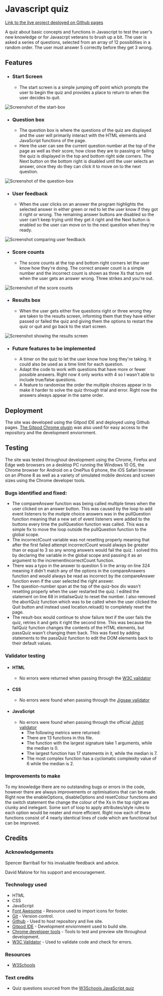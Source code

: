 # Javascript quiz

[Link to the live project deployed on Github pages](https://finnahern.github.io/javascript-quiz/)

A quiz about basic concepts and functions in Javascript to test the user's new knowledge or for Javascrpt veterans to brush up a bit. The user is asked a series of questions, selected from an array of 12 possiblities in a random order. The user must answer 5 correctly before they get 3 wrong.

## Features

- ### Start Screen
	- The start screen is a simple jumping off point which prompts the user to begin the quiz and provides a place to return to when the user decides to quit.

![Screenshot of the start-box](assets/images/start-box.PNG)

- ### Question box
	- The question box is where the questions of the quiz are displayed and the user will primarily interact with the HTML elements and JavaScript functions of the page.
	- Here the user can see the current question number at the top of the page as well as their score; how close they are to passing or failing the quiz is displayed in the top and bottom right side corners. The Next button on the bottom right is disabled until the user selects an answer, once they do they can click it to move on to the next question.

![Screenshot of the question-box](assets/images/question1.PNG)

- ### User feedback
	- When the user clicks on an answer the program highlights the selected answer in either green or red to let the user know if they got it right or wrong. The remaining answer buttons are disabled so the user can't keep trying until they get it right and the Next button is enabled so the user can move on to the next question when they're ready.

![Screenshot comparing user feedback](assets/images/userfeedback.png)

- ### Score counts
	- The score counts at the top and bottom right corners let the user know how they're doing. The correct answer count is a simple number and the incorrect count is shown as three Xs that turn red when the user gets an answer wrong. Three strikes and you're out.

![Screenshot of the score counts](assets/images/scoreCounts.png)

- ### Results box
	- When the user gets either five questions right or three wrong they are taken to the results screen, informing them that they have either passed or failed the quiz and giving them the options to restart the quiz or quit and go back to the start screen.

![Screenshot showing the results screen](assets/images/results.png)

- ### Future features to be implemented
	- A timer on the quiz to let the user know how long they're taking. It could also be used as a time limit for each question.
	- Adapt the code to work with questions that have more or fewer possible answers. Right now it only works with 4 so I wasn't able to include true/false questions.
	- A feature to randomise the order the multiple choices appear in to make it harder to solve the quiz through trial and error. Right now the answers always appear in the same order.

## Deployment

The site was developed using the Gitpod IDE and deployed using Github pages. [The Gitpod Chrome plugin](https://chrome.google.com/webstore/detail/gitpod-dev-environments-i/dodmmooeoklaejobgleioelladacbeki) was also used for easy access to the repository and the development enviornment.

## Testing

The site was tested throughout development using the Chrome, Firefox and Edge web browsers on a desktop PC running the Windows 10 OS, the Chrome browser for Android on a OnePlus 6 phone, the iOS Safari browser on an iPhone 8 as well as a variety of simulated mobile devices and screen sizes using the Chrome developer tools.

### Bugs identified and fixed:
- The compareAnswer function was being called multiple times when the user clicked on an answer button. This was caused by the loop to add event listeners to the mutiple choice answers was in the pullQuestion function meaning that a new set of event listeners were added to the buttons every time the pullQuestion function was called. This was a simple fix to move the loop outside the pullQuestion function to the global scope.
- The incorrectCount variable was not resetting properly meaning that after the first failed attempt incorrectCount would always be greater than or equal to 3 so any wrong answers would fail the quiz. I solved this by declaring the variable in the global scope and passing it as an argument to the incrementIncorrectCount function.
- There was a typo in the answer to question 5 in the array on line 324 meaning it didn't match any of the options in the compareAnswers function and would always be read as incorrect by the compareAnswer function even if the user selected the right answer.
- The question-number span at the top of the quiz-box div wasn't resetting properly when the user restarted the quiz. I edited the statement on line 68 in intialiseQuiz to reset the number. I also removed the abortQuiz function which was to be called when the user clicked the Quit button and instead used location.reload() to completely reset the page.
- The result-box would continue to show failure text if the user fails the quiz, retries it and gets it right the second time. This was because the failQuiz function changes the contents of the HTML elements, but passQuiz wasn't changing them back. This was fixed by adding statements to the passQuiz function to edit the DOM elements back to their default values.

### Validator testing
- #### HTML
	- No errors were returned when passing through the [W3C validator](https://validator.w3.org/nu/?doc=https%3A%2F%2Ffinnahern.github.io%2Fjavascript-quiz%2F)
- #### CSS
	- No errors were found when passing through the [Jigsaw validator](https://jigsaw.w3.org/css-validator/validator?uri=https%3A%2F%2Ffinnahern.github.io%2Fjavascript-quiz%2F&profile=css3svg&usermedium=all&warning=1&vextwarning=&lang=en)
- #### JavaScript
	- No errors were found when passing through the official [Jshint validator](https://jshint.com/)
		- The following metrics were returned:
		- There are 13 functions in this file.
		- The function with the largest signature take 1 arguments, while the median is 0.
		- The largest function has 17 statements in it, while the median is 7.
		- The most complex function has a cyclomatic complexity value of 6 while the median is 2.

### Improvements to make
To my knowledge there are no outstanding bugs or errors in the code, however there are always improvements or optimisations that can be made. Right now the enableOptions, disableOptions and resetColour functions and the switch statement the change the colour of the Xs in the top right are clunky and inelegant. Some sort of loop to apply attributes/style rules to each option would be neater and more efficient. Right now each of these functions consist of 4 nearly identical lines of code which are functional but can be improved.

## Credits

### Acknowledgements

Spencer Barriball for his invaluable feedback and advice.

David Malone for his support and encouragement.

### Technology used

- HTML
- CSS
- JavaScript
- [Font Awesome](https://fontawesome.com/) - Resource used to import icons for footer.
- [Git](https://git-scm.com/) - Version control.
- [Github](https://github.com/) - Used to host repository and live site.
- [Gitpod IDE](https://gitpod.io/) - Development enviornment used to build site.
- [Chrome developer tools](https://developer.chrome.com/docs/devtools/) - Tools to test and preview site throughout development.
- [W3C Validator](https://validator.w3.org/) - Used to validate code and check for errors.

### Resources

- [W3Schools](https://www.w3schools.com/)

### Text credits

- Quiz questions sourced from the [W3Schools JavaScript quiz](https://www.w3schools.com/quiztest/quiztest.asp?qtest=JS)